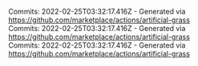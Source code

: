 Commits: 2022-02-25T03:32:17.416Z - Generated via https://github.com/marketplace/actions/artificial-grass
<br>
Commits: 2022-02-25T03:32:17.416Z - Generated via https://github.com/marketplace/actions/artificial-grass
<br>
Commits: 2022-02-25T03:32:17.416Z - Generated via https://github.com/marketplace/actions/artificial-grass
<br>
